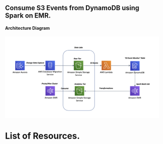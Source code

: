 ## Consume S3 Events from DynamoDB using Spark on EMR.

#### Architecture Diagram

![Architecture Diagram](./spark_consume_s3_events.png?raw=true "Architecture Diagram")

# List of Resources.
